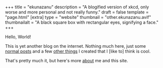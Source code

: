 +++
title = "ekunazanu"
description = "A blogified version of xkcd, only worse and more personal and not really funny."
draft = false
template = "page.html"
[extra]
type = "website"
thumbnail = "other.ekunazanu.avif"
thumbnailalt = "A black square box with rectangular eyes, signifying a face."
+++

Hello, World!

<canvas id="canvasGOL"></canvas>

This is yet another blog on the internet. Nothing much here, just some [normal posts](/log) and a few [other things](/lab) I created that I [like to] think is cool.

That's pretty much it, but here's more [about](/about) me and this site.

<script>
const canvasGOL = document.getElementById('canvasGOL').getContext('2d');
canvasGOL.canvas.width = 1280;
canvasGOL.canvas.height = 322;
const gridSizeX = 63;
const gridSizeY = 16;
const cellSize = 20;
const eyeCells = [[0, 0], [0, 1], [0, 2], [0, 3], [0, 4], [2, 0], [2, 1], [2, 2], [2, 3], [2, 4], [1, 0], [1, 4]];
let grid = [];
let nextGrid = [];

function initializeGrid() {
    for (let i = 0; i < gridSizeY; i++) {
        grid[i] = [];
        nextGrid[i] = [];
        for (let j = 0; j < gridSizeX; j++) {
            grid[i][j] = Math.random() < 0.2 ? 1 : 0;
            nextGrid[i][j] = 0;
        }
    }
}

function initializeLogo() {
    for (let i = 2; i < 14; i++)
        for (let j = 2; j < 14; j++)
            grid[i][j] = 1;
    for (let i = 0; i < eyeCells.length; i++) {
        grid[eyeCells[i][1] + 4][eyeCells[i][0] + 4] = 0;
        grid[eyeCells[i][1] + 4][eyeCells[i][0] + 9] = 0;
    }
}

function drawGrid() {
    for (let i = 0; i < gridSizeY; i++) {
        for (let j = 0; j < gridSizeX; j++) {
            canvasGOL.fillStyle = grid[i][j] == 1 ? "#000" : "#fff";
            canvasGOL.fillRect(j * cellSize, i * cellSize, cellSize, cellSize);
            canvasGOL.strokeStyle = "#000";
            canvasGOL.lineWidth = 2;
            canvasGOL.strokeRect(j * cellSize + 1, i * cellSize + 1, cellSize, cellSize);
        }
    }
}

function countNeighbors(x, y) {
    let count = 0;
    for (let i = -1; i <= 1; i++) {
        for (let j = -1; j <= 1; j++) {
            if (i == 0 && j == 0) continue;
            let ni = (x + i + gridSizeY) % gridSizeY;
            let nj = (y + j + gridSizeX) % gridSizeX;
            count += grid[ni][nj];
        }
    }
    return count;
}

function updateGrid() {
    for (let i = 0; i < gridSizeY; i++) {
        for (let j = 0; j < gridSizeX; j++) {
            let neighbors = countNeighbors(i, j);
            if (grid[i][j] == 1 && (neighbors < 2 || neighbors > 3)) {
                nextGrid[i][j] = 0;
            } else if (grid[i][j] == 0 && neighbors == 3) {
                nextGrid[i][j] = 1;
            } else {
                nextGrid[i][j] = grid[i][j];
            }
        }
    }
    [grid, nextGrid] = [nextGrid, grid];
}

function gameLoop() {
    initializeLogo()
    drawGrid();
    updateGrid();
}

initializeGrid();
setInterval(gameLoop, 500);
</script>
